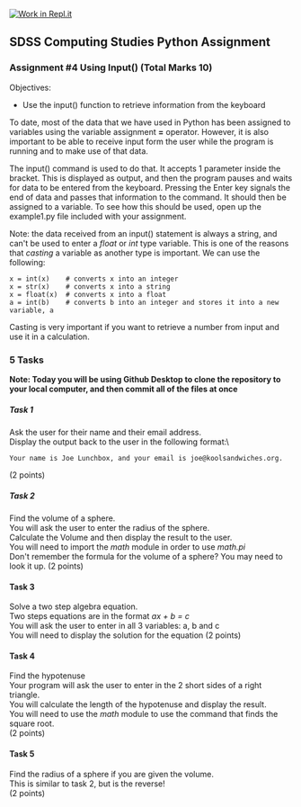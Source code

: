 [![Work in Repl.it](https://classroom.github.com/assets/work-in-replit-14baed9a392b3a25080506f3b7b6d57f295ec2978f6f33ec97e36a161684cbe9.svg)](https://classroom.github.com/online_ide?assignment_repo_id=3212710&assignment_repo_type=AssignmentRepo)
## SDSS Computing Studies Python Assignment
### Assignment #4 Using Input() (Total Marks 10)

Objectives:
* Use the input() function to retrieve information from the keyboard

To date, most of the data that we have used in Python has been assigned to variables using the variable assignment **=** operator.  However, it is also important to be able to receive input form the user while the program is running and to make use of that data. 

The input() command is used to do that.  It accepts 1 parameter inside the bracket. This is displayed as output, and then the program pauses and waits for data to be entered from the keyboard.  Pressing the Enter key signals the end of data and passes that information to the command.  It should then be assigned to a variable.  To see how this should be used, open up the example1.py file included with your assignment.

Note: the data received from an input() statement is always a string, and can't be used to enter a *float* or *int* type variable.  This is one of the reasons that *casting* a variable as another type is important.  We can use the following:

```
x = int(x)    # converts x into an integer
x = str(x)    # converts x into a string
x = float(x)  # converts x into a float
a = int(b)    # converts b into an integer and stores it into a new variable, a
```

Casting is very important if you want to retrieve a number from input and use it in a calculation.

### 5 Tasks

**Note: Today you will be using Github Desktop to clone the repository to your local computer, and then
commit all of the files at once**

##### Task 1
Ask the user for their name and their email address.\
Display the output back to the user in the following format:\
```
Your name is Joe Lunchbox, and your email is joe@koolsandwiches.org.
```
(2 points) 

##### Task 2
Find the volume of a sphere.\
You will ask the user to enter the radius of the sphere.\
Calculate the Volume and then display the result to the user.\
You will need to import the *math* module in order to use *math.pi*\
Don't remember the formula for the volume of a sphere? You may need to look it up.
(2 points)

#### Task 3
Solve a two step algebra equation.\
Two steps equations are in the format *ax + b = c*\
You will ask the user to enter in all 3 variables: a, b and c\
You will need to display the solution for the equation
(2 points)

#### Task 4
Find the hypotenuse\
Your program will ask the user to enter in the 2 short sides of a right triangle.\
You will calculate the length of the hypotenuse and display the result.\
You will need to use the *math* module to use the command that finds the square root.\
(2 points)

#### Task 5
Find the radius of a sphere if you are given the volume.\
This is similar to task 2, but is the reverse!\
(2 points)
